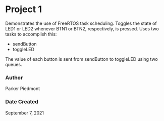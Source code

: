 # Project 1 #

Demonstrates the use of FreeRTOS task scheduling. Toggles the state of LED1 or LED2 whenever BTN1 or BTN2, respectively, is pressed. Uses two tasks to accomplish this:

* sendButton
* toggleLED

The value of each button is sent from sendButton to toggleLED using two queues.

### Author ###

Parker Piedmont

### Date Created ###

September 7, 2021